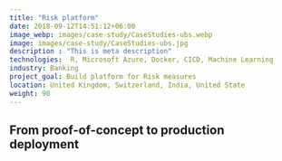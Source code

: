 ```yaml
---
title: "Risk platform"
date: 2018-09-12T14:51:12+06:00
image_webp: images/case-study/CaseStudies-ubs.webp
image: images/case-study/CaseStudies-ubs.jpg
description : "This is meta description"
technologies:  R, Microsoft Azure, Docker, CICD, Machine Learning
industry: Banking
project_goal: Build platform for Risk measures
location: United Kingdom, Switzerland, India, United State
weight: 90
---
```


## From proof-of-concept to production deployment

